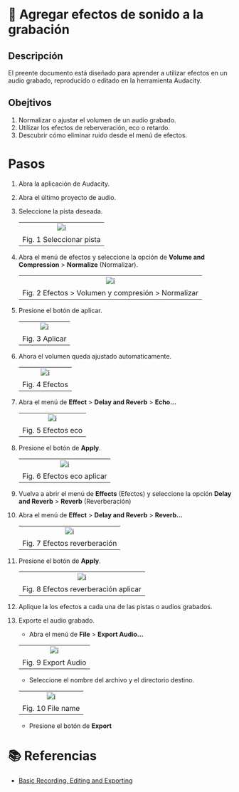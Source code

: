# :book: Agregar efectos de sonido a la grabación

## Descripción
El preente documento está diseñado para aprender a utilizar efectos en un audio grabado, reproducido o editado en la herramienta Audacity.

## Obejtivos
1. Normalizar o ajustar el volumen de un audio grabado.
2. Utilizar los efectos de reberveración, eco o retardo.
3. Descubrir cómo eliminar ruido desde el menú de efectos.

# Pasos

1. Abra la aplicación de Audacity.

2. Abra el último proyecto de audio.

3. Seleccione la pista deseada.

    ||
    |:--:|
    | ![i](img/efectos_01.png)|
    |Fig. 1 Seleccionar pista|

4. Abra el menú de efectos y seleccione la opción de **Volume and Compression** > **Normalize** (Normalizar).

    ||
    |:--:|
    | ![i](img/efectos_02.png)|
    |Fig. 2 Efectos > Volumen y compresión > Normalizar|

5. Presione el botón de aplicar.

    ||
    |:--:|
    | ![i](img/efectos_03.png)|
    |Fig. 3 Aplicar|

6. Ahora el volumen queda ajustado automaticamente. 

    ||
    |:--:|
    | ![i](img/efectos_04.png)|
    |Fig. 4 Efectos|


7. Abra el menú de **Effect** > **Delay and Reverb** > **Echo...** 

    ||
    |:--:|
    | ![i](img/efectos_05.png)|
    |Fig. 5 Efectos eco|

8. Presione el botón de **Apply**.

    ||
    |:--:|
    | ![i](img/efectos_06.png)|
    |Fig. 6 Efectos eco aplicar|

9. Vuelva a abrir el menú de **Effects** (Efectos) y  seleccione la opción **Delay and Reverb** > **Reverb** (Reverberación)


10. Abra el menú de **Effect** > **Delay and Reverb** > **Reverb...** 

    ||
    |:--:|
    | ![i](img/efectos_07.png)|
    |Fig. 7 Efectos reverberación|

11. Presione el botón de **Apply**.

    ||
    |:--:|
    | ![i](img/efectos_08.png)|
    |Fig. 8 Efectos reverberación aplicar|


12. Aplique la los efectos a cada una de las pistas o audios grabados.

13. Exporte el audio grabado.
 
    - Abra el menú de **File** > **Export Audio...**   

    ||
    |:--:|
    | ![i](img/export_01.png)|
    |Fig. 9 Export Audio|

    - Seleccione el  nombre del archivo y el directorio destino.

    ||
    |:--:|
    | ![i](img/export_02.png)|
    |Fig. 10 File name|

    - Presione el botón de **Export**   

# :books: Referencias
- [Basic Recording, Editing and Exporting](https://manual.audacityteam.org/man/basic_recording_editing_and_exporting.html)